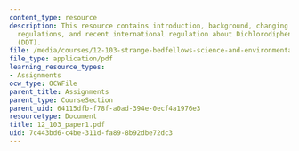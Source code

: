 ```yaml
---
content_type: resource
description: This resource contains introduction, background, changing times, changing
  regulations, and recent international regulation about Dichlorodiphenyltricloroethane
  (DDT).
file: /media/courses/12-103-strange-bedfellows-science-and-environmental-policy-fall-2005/7c443bd6c4be311dfa898b92dbe72dc3_12_103_paper1.pdf
file_type: application/pdf
learning_resource_types:
- Assignments
ocw_type: OCWFile
parent_title: Assignments
parent_type: CourseSection
parent_uid: 64115dfb-f78f-a0ad-394e-0ecf4a1976e3
resourcetype: Document
title: 12_103_paper1.pdf
uid: 7c443bd6-c4be-311d-fa89-8b92dbe72dc3
---
```

